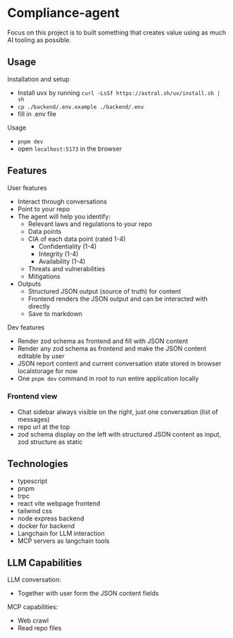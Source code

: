 # Compliance-agent

Focus on this project is to built something that creates value using as much AI tooling as possible.

## Usage

Installation and setup

- Install uvx by running `curl -LsSf https://astral.sh/uv/install.sh | sh`
- `cp ./backend/.env.example ./backend/.env`
- fill in .env file

Usage

- `pnpm dev`
- open `localhost:5173` in the browser

## Features

User features

- Interact through conversations
- Point to your repo
- The agent will help you identify:
  - Relevant laws and regulations to your repo
  - Data points
  - CIA of each data point (rated 1-4)
    - Confidentiality (1-4)
    - Integrity (1-4)
    - Availability (1-4)
  - Threats and vulnerabilities
  - Mitigations
- Outputs
  - Structured JSON output (source of truth) for content
  - Frontend renders the JSON output and can be interacted with directly
  - Save to markdown

Dev features

- Render zod schema as frontend and fill with JSON content
- Render any zod schema as frontend and make the JSON content editable by user
- JSON report content and current conversation state stored in browser localstorage for now
- One `pnpm dev` command in root to run entire application locally

### Frontend view

- Chat sidebar always visible on the right, just one conversation (list of messages)
- repo url at the top
- zod schema display on the left with structured JSON content as input, zod structure as static

## Technologies

- typescript
- pnpm
- trpc
- react vite webpage frontend
- tailwind css
- node express backend
- docker for backend
- Langchain for LLM interaction
- MCP servers as langchain tools

## LLM Capabilities

LLM conversation:

- Together with user form the JSON content fields

MCP capabilities:

- Web crawl
- Read repo files
